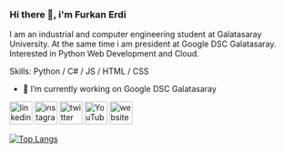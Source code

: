 ### Hi there 👋, i'm Furkan Erdi

I am an industrial and computer engineering student at Galatasaray University. At the same time i am president at Google DSC Galatasaray. Interested in Python Web Development and Cloud.

Skills: Python / C# / JS / HTML / CSS

- 🔭 I’m currently working on Google DSC Galatasaray 


[<img src='https://cdn.jsdelivr.net/npm/simple-icons@3.0.1/icons/linkedin.svg' alt='linkedin' height='40'>](https://www.linkedin.com/in/furkanerdi/)  [<img src='https://cdn.jsdelivr.net/npm/simple-icons@3.0.1/icons/instagram.svg' alt='instagram' height='40'>](https://www.instagram.com/erdthebard/)  [<img src='https://cdn.jsdelivr.net/npm/simple-icons@3.0.1/icons/twitter.svg' alt='twitter' height='40'>](https://twitter.com/erdthebard)  [<img src='https://cdn.jsdelivr.net/npm/simple-icons@3.0.1/icons/youtube.svg' alt='YouTube' height='40'>](https://www.youtube.com/channel/gdscgalatasaray)  [<img src='https://cdn.jsdelivr.net/npm/simple-icons@3.0.1/icons/icloud.svg' alt='website' height='40'>](https://www.gdscgalatasaray.com)  

[![Top Langs](https://github-readme-stats.vercel.app/api/top-langs/?username=helizac)](https://github.com/anuraghazra/github-readme-stats)

